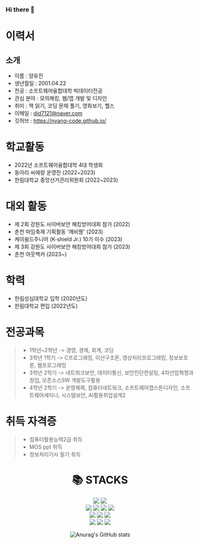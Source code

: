 ### Hi there 👋

<!--
**nyang-code/nyang-code** is a ✨ _special_ ✨ repository because its `README.md` (this file) appears on your GitHub profile.

Here are some ideas to get you started:

- 🔭 I’m currently working on ...
- 🌱 I’m currently learning ...
- 👯 I’m looking to collaborate on ...
- 🤔 I’m looking for help with ...
- 💬 Ask me about ...
- 📫 How to reach me: ...
- 😄 Pronouns: ...
- ⚡ Fun fact: ...
-->
# 이력서
## 소개

- 이름 : 양유진
- 생년월일 : 2001.04.22
- 전공 : 소프트웨어융합대학 빅데이터전공
- 관심 분야 : 모의해킹, 웹/앱 개발 및 디자인
- 취미 : 책 읽기, 코딩 문제 풀기, 영화보기, 헬스
- 이메일 : did7121@naver.com
- 깃허브 : https://nyang-code.github.io/


# 학교활동
- 2022년 소프트웨어융합대학 4대 학생회
- 동아리 씨애랑 운영진 (2022~2023)
- 한림대학교 중앙선거관리위원회 (2022~2023)

# 대외 활동
- 제 2회 강원도 사이버보안 해킹방어대회 참가 (2022) 
- 춘천 마임축제 기획활동 '깨비짱' (2023)
- 케이쉴드주니어 (K-shield Jr.) 10기 이수 (2023)
- 제 3회 강원도 사이버보안 해킹방어대회 참가 (2023)
- 춘천 아웃백커 (2023~)

# 학력
- 한림성심대학교 입학 (2020년도)
- 한림대학교 편입 (2022년도)

# 전공과목
> - 1학년~2학년 -> 경영, 경제, 회계, 코딩
> - 3학년 1학기 -> C프로그래밍, 이산구조론, 영상처리프로그래밍, 정보보호론, 웹프로그래밍
> - 3학년 2학기 -> 네트워크보안, 데이터통신, 보안진단컨설팅, 4차산업혁명과 창업, 오픈소스SW 개발도구활용
> - 4학년 2학기 -> 운영체제, 컴퓨터네트워크, 소프트웨어캡스톤디자인, 소프트웨어세미나, 시스템보안, AI활용취업설계2

# 취득 자격증
> - 컴퓨터활용능력2급 취득
> - MOS ppt 취득
> - 정보처리기사 필기 취득

<div align=center><h1>📚 STACKS</h1></div>
<div align=center> 
  <img src="https://img.shields.io/badge/java-007396?style=for-the-badge&logo=java&logoColor=white">
  <img src="https://img.shields.io/badge/python-3776AB?style=for-the-badge&logo=python&logoColor=white">
  <br>
  <img src="https://img.shields.io/badge/html5-E34F26?style=for-the-badge&logo=html5&logoColor=white">
  <img src="https://img.shields.io/badge/css-1572B6?style=for-the-badge&logo=css3&logoColor=white">
  <img src="https://img.shields.io/badge/javascript-F7DF1E?style=for-the-badge&logo=javascript&logoColor=black">
  <img src="https://img.shields.io/badge/mysql-4479A1?style=for-the-badge&logo=mysql&logoColor=white">
  <br>
  <img src="https://img.shields.io/badge/mongoDB-47A248?style=for-the-badge&logo=MongoDB&logoColor=white">
  <img src="https://img.shields.io/badge/firebase-FFCA28?style=for-the-badge&logo=firebase&logoColor=white">
  <img src="https://img.shields.io/badge/node.js-339933?style=for-the-badge&logo=Node.js&logoColor=white">
  <br>
  <img src="https://img.shields.io/badge/flutter-02569B?style=for-the-badge&logo=flutter&logoColor=white">
  <img src="https://img.shields.io/badge/bootstrap-7952B3?style=for-the-badge&logo=bootstrap&logoColor=white">
  <img src="https://img.shields.io/badge/linux-FCC624?style=for-the-badge&logo=linux&logoColor=black">
  
![Anurag's GitHub stats](https://github-readme-stats.vercel.app/api?username=nyang-code&show_icons=true&theme=radical) 
